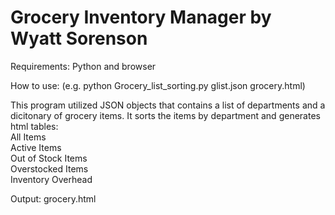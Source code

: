 # Grocery Inventory Manager by Wyatt Sorenson

Requirements: Python and browser

How to use: (e.g. python Grocery_list_sorting.py glist.json grocery.html)

This program utilized JSON objects that contains a list of departments and a dicitonary of grocery items.
It sorts the items by department and generates html tables:  
All Items  
Active Items  
Out of Stock Items  
Overstocked Items  
Inventory Overhead  

Output: grocery.html